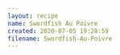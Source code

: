 ```yaml
---
layout: recipe
name: Swordfish Au Poivre
created: 2020-07-05 19:28:59
filename: Swordfish-Au-Poivre
---
```

